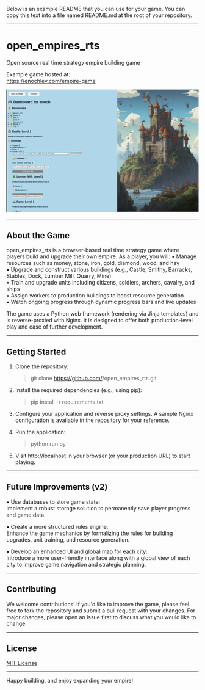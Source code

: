 Below is an example README that you can use for your game. You can copy this text into a file named README.md at the root of your repository.

------------------------------------------------------------
# open_empires_rts

Open source real time strategy empire building game

Example game hosted at:  
https://enochlev.com/empire-game

![Description of image](/docs/image.png)

------------------------------------------------------------
## About the Game

open_empires_rts is a browser-based real time strategy game where players build and upgrade their own empire. As a player, you will:
• Manage resources such as money, stone, iron, gold, diamond, wood, and hay  
• Upgrade and construct various buildings (e.g., Castle, Smithy, Barracks, Stables, Dock, Lumber Mill, Quarry, Mine)  
• Train and upgrade units including citizens, soldiers, archers, cavalry, and ships  
• Assign workers to production buildings to boost resource generation  
• Watch ongoing progress through dynamic progress bars and live updates

The game uses a Python web framework (rendering via Jinja templates) and is reverse-proxied with Nginx. It is designed to offer both production-level play and ease of further development.


------------------------------------------------------------
## Getting Started

1. Clone the repository:
   > git clone https://github.com/<your-repository>/open_empires_rts.git

2. Install the required dependencies (e.g., using pip):
   > pip install -r requirements.txt

3. Configure your application and reverse proxy settings. A sample Nginx configuration is available in the repository for your reference.

4. Run the application:
   > python run.py

5. Visit http://localhost in your browser (or your production URL) to start playing.

------------------------------------------------------------
## Future Improvements (v2)

• Use databases to store game state:  
  Implement a robust storage solution to permanently save player progress and game data.

• Create a more structured rules engine:  
  Enhance the game mechanics by formalizing the rules for building upgrades, unit training, and resource generation.

• Develop an enhanced UI and global map for each city:  
  Introduce a more user-friendly interface along with a global view of each city to improve game navigation and strategic planning.

------------------------------------------------------------
## Contributing

We welcome contributions! If you'd like to improve the game, please feel free to fork the repository and submit a pull request with your changes. For major changes, please open an issue first to discuss what you would like to change.

------------------------------------------------------------
## License

[MIT License](LICENSE)

------------------------------------------------------------
Happy building, and enjoy expanding your empire!